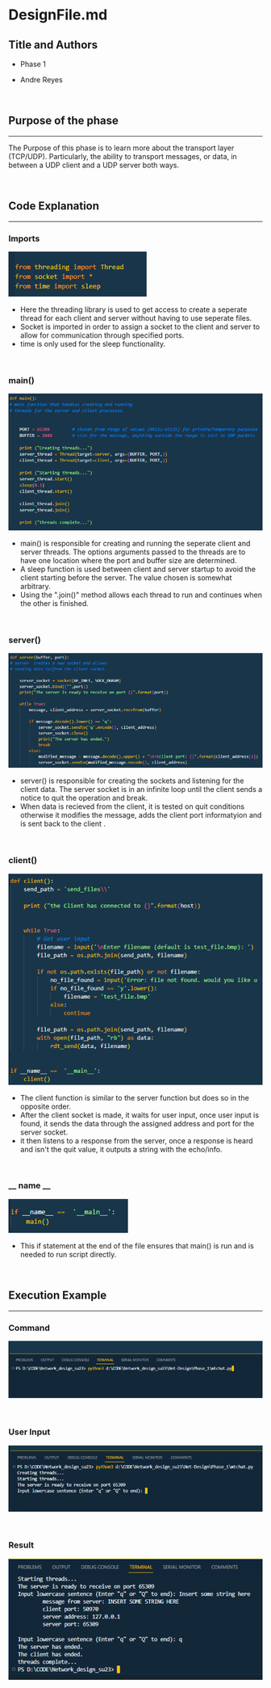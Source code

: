 # DesignFile.md

## Title and Authors

* Phase 1

* Andre Reyes

</br>


## Purpose of the phase
---------------------------------------------------------------------------
The Purpose of this phase is to learn more about the transport layer (TCP/UDP). Particularly, the ability to transport messages, or data, in between a UDP client and a UDP server both ways. 

</br>

## Code Explanation
---------------------------------------------------------------------------
### **Imports**
![imports.png](images/imports.png "Imported Libraries")

* Here the threading library is used to get access to create a seperate thread for each client and server without having to use seperate files.
* Socket is imported in order to assign a socket to the client and server to allow for communication through specified ports.
* time is only used for the sleep functionality.

</br>

### **main()**
![main.png](images/main.png "Main Function")
* main() is responsible for creating and running the seperate client and server threads. The options arguments passed to the threads are to have one location where the port and buffer size are determined.
* A sleep function is used between client and server startup to avoid the client starting before the server. The value chosen is somewhat arbitrary.
* Using the ".join()" method allows each thread to run and continues when the other is finished.

</br>

### **server()**
![server.png](images/server.png "Server Function")
* server() is responsible for creating the sockets and listening for the client data. The server socket is in an infinite loop until the client sends a notice to quit the operation and break.
* When data is recieved from the client, it is tested on quit conditions otherwise it modifies the message, adds the client port informatyion and is sent back to the client .

</br>

### **client()**
![client.png](images/client.png "Client Function")
* The client function is similar to the server function but does so in the opposite order.
* After the client socket is made, it waits for user input, once user input is found, it sends the data through the assigned address and port for the server socket.
* it then listens to a response from the server, once a response is heard and isn't the quit value, it outputs a string with the echo/info.

</br>

### **__ name __**

![initiateMain.png](images/initiateMain.png "Initiate main")
* This if statement at the end of the file ensures that main() is run and is needed to run script directly.

</br>

## Execution Example
---------------------------------------------------------------------------
### **Command**
![command.png](images/command.png "Run command")

</br>

### **User Input**
![result1.png](images/result1.png "Result after command")

</br>

### **Result**
![result2.png](images/result2.png "Result after user input")



